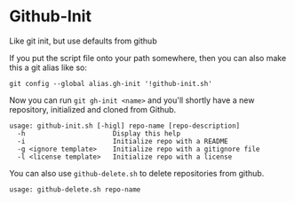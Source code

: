 Github-Init
===========

Like git init, but use defaults from github

If you put the script file onto your path somewhere, then you can also
make this a git alias like so:

```
git config --global alias.gh-init '!github-init.sh'
```

Now you can run `git gh-init <name>` and you'll shortly have a new
repository, initialized and cloned from Github.


```
usage: github-init.sh [-higl] repo-name [repo-description]
  -h                      Display this help
  -i                      Initialize repo with a README
  -g <ignore template>    Initialize repo with a gitignore file
  -l <license template>   Initialize repo with a license
```

You can also use `github-delete.sh` to delete repositories from github.

```
usage: github-delete.sh repo-name
```

